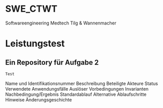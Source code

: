 # SWE_CTWT
Softwareengineering Medtech Tilg &amp; Wannenmacher

# Leistungstest
## Ein Repository für Aufgabe 2 
    Test
Name und Identifikationsnummer
Beschreibung
Beteiligte Akteure
Status
Verwendete Anwendungsfälle
Auslöser
Vorbedingungen
Invarianten
Nachbedingung/Ergebnis
Standardablauf
Alternative Ablaufschritte
Hinweise
Änderungsgeschichte

